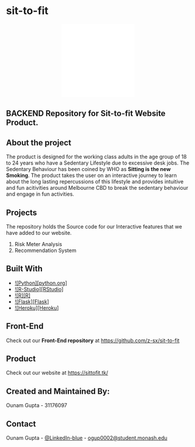 # sit-to-fit
<div align="center">

  <img src="sittofit_white_bold.png" alt="logo" width="200" height="auto" />
 </div>
 
## **BACKEND Repository for Sit-to-fit Website Product.**
## About the project
The product is designed for the working class adults in the age group of 18 to 24 years who have a Sedentary Lifestyle due to excessive desk jobs. The Sedentary Behaviour has been coined by WHO as **Sitting is the new Smoking**. The product takes the user on an interactive journey to learn about the long lasting repercussions of this lifestyle and provides intuitive and fun acitivities around Melbourne CBD to break the sedentary behaviour and engage in fun activities.
## Projects
The repository holds the Source code for our Interactive features that we have added to our website. 
1. Risk Meter Analysis
2. Recommendation System
## Built With

* [![Python][python.org]][Python-url]
* [![R-Studio][RStudio]][Rstudio-url]
* [![R][R]][R-url]
* [![Flask][Flask]][Flask-url]
* [![Heroku][Heroku]][Heroku-url]
## Front-End
Check out our **Front-End repository** at https://github.com/z-sx/sit-to-fit
## Product
Check out our website at https://sittofit.tk/
## Created and Maintained By:
Ounam Gupta - 31176097
## Contact

Ounam Gupta - [@LinkedIn-blue](https://www.linkedin.com/in/ounamg008/) - ogup0002@student.monash.edu

[Python-url]: https://www.python.org/
[Rstudio-url]: https://shiny.rstudio.com/
[R-url]: https://www.r-project.org/
[Flask-url]: https://flask.palletsprojects.com/en/2.2.x/
[Heroku-url]: https://id.heroku.com/login
